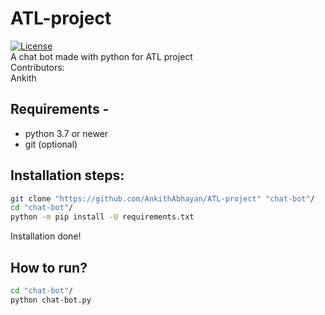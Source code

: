 # ATL-project
[![License](https://img.shields.io/badge/license-MIT-green)](LICENSE)  
A chat bot made with python for ATL project  
Contributors:   
Ankith  

## Requirements - 
- python 3.7 or newer  
- git (optional) 

## Installation steps:
```bash
git clone "https://github.com/AnkithAbhayan/ATL-project" "chat-bot"/
cd "chat-bot"/
python -m pip install -U requirements.txt
```
Installation done!  
  
## How to run?
```bash
cd "chat-bot"/
python chat-bot.py
```